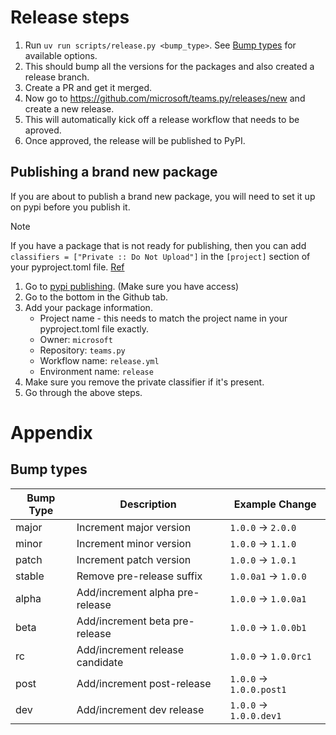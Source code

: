 # Release steps

1. Run `uv run scripts/release.py <bump_type>`. See [Bump types](#bump-types) for available options.
2. This should bump all the versions for the packages and also created a release branch.
3. Create a PR and get it merged.
4. Now go to https://github.com/microsoft/teams.py/releases/new and create a new release.
5. This will automatically kick off a release workflow that needs to be aproved.
6. Once approved, the release will be published to PyPI.

## Publishing a brand new package

If you are about to publish a brand new package, you will need to set it up on pypi before you publish it.
> [!NOTE]
> If you have a package that is not ready for publishing, then you can add `classifiers = ["Private :: Do Not Upload"]` in the `[project]` section of your pyproject.toml file. [Ref](https://docs.astral.sh/uv/guides/package/#preparing-your-project-for-packaging)

1. Go to [pypi publishing](https://pypi.org/manage/account/publishing/). (Make sure you have access)
2. Go to the bottom in the Github tab.
3. Add your package information.
    - Project name - this needs to match the project name in your pyproject.toml file exactly.
    - Owner: `microsoft`
    - Repository: `teams.py`
    - Workflow name: `release.yml` 
    - Environment name: `release`
4. Make sure you remove the private classifier if it's present.
5. Go through the above steps.

# Appendix

## Bump types
| Bump Type | Description                                   | Example Change            |
|-----------|-----------------------------------------------|--------------------------|
| major     | Increment major version                       | `1.0.0` → `2.0.0`        |
| minor     | Increment minor version                       | `1.0.0` → `1.1.0`        |
| patch     | Increment patch version                       | `1.0.0` → `1.0.1`        |
| stable    | Remove pre-release suffix                     | `1.0.0a1` → `1.0.0`      |
| alpha     | Add/increment alpha pre-release               | `1.0.0` → `1.0.0a1`      |
| beta      | Add/increment beta pre-release                | `1.0.0` → `1.0.0b1`      |
| rc        | Add/increment release candidate               | `1.0.0` → `1.0.0rc1`     |
| post      | Add/increment post-release                    | `1.0.0` → `1.0.0.post1`  |
| dev       | Add/increment dev release                     | `1.0.0` → `1.0.0.dev1`   |
